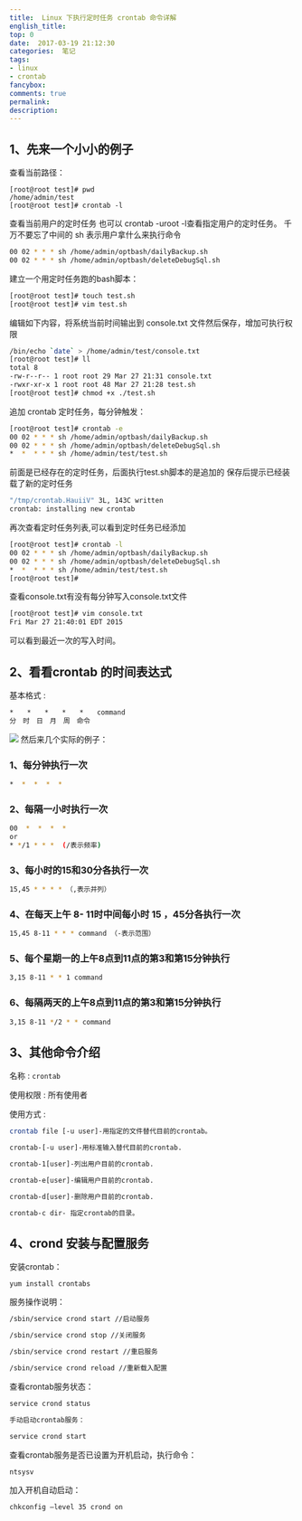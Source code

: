```yaml
---
title:  Linux 下执行定时任务 crontab 命令详解
english_title:
top: 0
date:  2017-03-19 21:12:30
categories:  笔记
tags:
- linux
- crontab
fancybox:
comments: true
permalink:
description:
---
```

<!--more-->
## 1、先来一个小小的例子
查看当前路径：
```
[root@root test]# pwd
/home/admin/test 
[root@root test]# crontab -l
```
查看当前用户的定时任务 也可以 crontab -uroot -l查看指定用户的定时任务。
千万不要忘了中间的 sh 表示用户拿什么来执行命令

```bash
00 02 * * * sh /home/admin/optbash/dailyBackup.sh
00 02 * * * sh /home/admin/optbash/deleteDebugSql.sh
```
建立一个用定时任务跑的bash脚本：

```bash
[root@root test]# touch test.sh
[root@root test]# vim test.sh
```
编辑如下内容，将系统当前时间输出到 console.txt 文件然后保存，增加可执行权限

```bash
/bin/echo `date` > /home/admin/test/console.txt
[root@root test]# ll
total 8
-rw-r--r-- 1 root root 29 Mar 27 21:31 console.txt
-rwxr-xr-x 1 root root 48 Mar 27 21:28 test.sh
[root@root test]# chmod +x ./test.sh
```

追加 crontab 定时任务，每分钟触发：

```bash
[root@root test]# crontab -e
00 02 * * * sh /home/admin/optbash/dailyBackup.sh
00 02 * * * sh /home/admin/optbash/deleteDebugSql.sh
*  *  * * * sh /home/admin/test/test.sh
```

前面是已经存在的定时任务，后面执行test.sh脚本的是追加的 保存后提示已经装载了新的定时任务

```bash
"/tmp/crontab.HauiiV" 3L, 143C written
crontab: installing new crontab
```
再次查看定时任务列表,可以看到定时任务已经添加

```bash
[root@root test]# crontab -l
00 02 * * * sh /home/admin/optbash/dailyBackup.sh
00 02 * * * sh /home/admin/optbash/deleteDebugSql.sh
*  *  * * * sh /home/admin/test/test.sh
[root@root test]# 
```

查看console.txt有没有每分钟写入console.txt文件

```bash
[root@root test]# vim console.txt
Fri Mar 27 21:40:01 EDT 2015 
```

可以看到最近一次的写入时间。

## 2、看看crontab 的时间表达式
基本格式 :
```bash
*　　*　　*　　*　　*　　command
分　时　日　月　周　命令
```
![](http://images.cnitblog.com/blog/34483/201301/08090352-4e0aa3fe4f404b3491df384758229be1.png)
然后来几个实际的例子：

### 1、每分钟执行一次
```bash
*  *  *  *  * 
```

### 2、每隔一小时执行一次 
```bash
00  *  *  *  * 
or
* */1 * * *  (/表示频率)
```

### 3、每小时的15和30分各执行一次 
```bash
15,45 * * * * （,表示并列）
```

### 4、在每天上午 8- 11时中间每小时 15 ，45分各执行一次
```bash
15,45 8-11 * * * command （-表示范围）
```

### 5、每个星期一的上午8点到11点的第3和第15分钟执行
```bash
3,15 8-11 * * 1 command
```

### 6、每隔两天的上午8点到11点的第3和第15分钟执行
```bash
3,15 8-11 */2 * * command
```

## 3、其他命令介绍
名称 : `crontab`

使用权限 : 所有使用者

使用方式 :
```bash
crontab file [-u user]-用指定的文件替代目前的crontab。

crontab-[-u user]-用标准输入替代目前的crontab.

crontab-1[user]-列出用户目前的crontab.

crontab-e[user]-编辑用户目前的crontab.

crontab-d[user]-删除用户目前的crontab.

crontab-c dir- 指定crontab的目录。 
```

## 4、crond 安装与配置服务
安装crontab：

`yum install crontabs`

服务操作说明：

```bash
/sbin/service crond start //启动服务

/sbin/service crond stop //关闭服务

/sbin/service crond restart //重启服务

/sbin/service crond reload //重新载入配置
```

查看crontab服务状态：

```bash
service crond status

手动启动crontab服务：

service crond start
```

查看crontab服务是否已设置为开机启动，执行命令：

`ntsysv`

加入开机自动启动：

`chkconfig –level 35 crond on`
